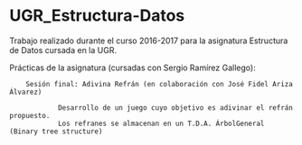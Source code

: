 # UGR_Estructura-Datos
Trabajo realizado durante el curso 2016-2017 para la asignatura Estructura de Datos cursada en la UGR.

Prácticas de la asignatura (cursadas con Sergio Ramírez Gallego):

        Sesión final: Adivina Refrán (en colaboración con José Fidel Ariza Álvarez)
        
                Desarrollo de un juego cuyo objetivo es adivinar el refrán propuesto.
                Los refranes se almacenan en un T.D.A. ÁrbolGeneral (Binary tree structure)
  
